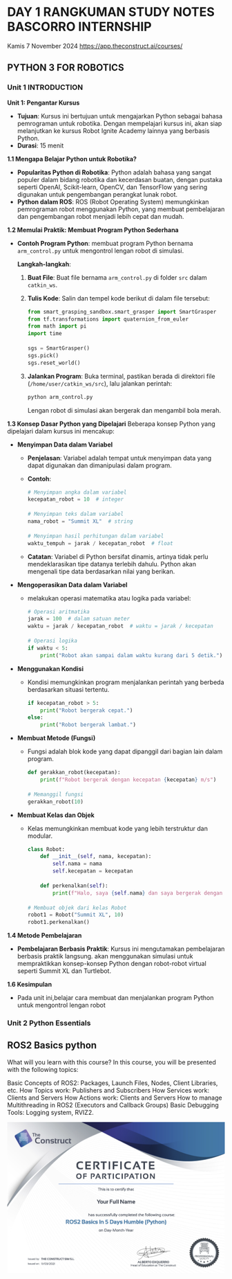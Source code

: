 # DAY 1 RANGKUMAN STUDY NOTES BASCORRO INTERNSHIP

Kamis 7 November 2024
https://app.theconstruct.ai/courses/

## PYTHON 3 FOR ROBOTICS

### Unit 1 INTRODUCTION

**Unit 1: Pengantar Kursus**

- **Tujuan**: Kursus ini bertujuan untuk mengajarkan Python sebagai bahasa pemrograman untuk robotika. Dengan mempelajari kursus ini, akan siap melanjutkan ke kursus Robot Ignite Academy lainnya yang berbasis Python.
- **Durasi**: 15 menit

**1.1 Mengapa Belajar Python untuk Robotika?**

- **Popularitas Python di Robotika**: Python adalah bahasa yang sangat populer dalam bidang robotika dan kecerdasan buatan, dengan pustaka seperti OpenAI, Scikit-learn, OpenCV, dan TensorFlow yang sering digunakan untuk pengembangan perangkat lunak robot.
- **Python dalam ROS**: ROS (Robot Operating System) memungkinkan pemrograman robot menggunakan Python, yang membuat pembelajaran dan pengembangan robot menjadi lebih cepat dan mudah.

**1.2 Memulai Praktik: Membuat Program Python Sederhana**

- **Contoh Program Python**: membuat program Python bernama `arm_control.py` untuk mengontrol lengan robot di simulasi.

  **Langkah-langkah**:

  1. **Buat File**: Buat file bernama `arm_control.py` di folder `src` dalam `catkin_ws`.
  2. **Tulis Kode**: Salin dan tempel kode berikut di dalam file tersebut:

     ```python
     from smart_grasping_sandbox.smart_grasper import SmartGrasper
     from tf.transformations import quaternion_from_euler
     from math import pi
     import time

     sgs = SmartGrasper()
     sgs.pick()
     sgs.reset_world()
     ```

  3. **Jalankan Program**: Buka terminal, pastikan berada di direktori file (`/home/user/catkin_ws/src`), lalu jalankan perintah:
     ```bash
     python arm_control.py
     ```
     Lengan robot di simulasi akan bergerak dan mengambil bola merah.

**1.3 Konsep Dasar Python yang Dipelajari**
Beberapa konsep Python yang dipelajari dalam kursus ini mencakup:

- **Menyimpan Data dalam Variabel**

  - **Penjelasan**: Variabel adalah tempat untuk menyimpan data yang dapat digunakan dan dimanipulasi dalam program.
  - **Contoh**:

    ```python
    # Menyimpan angka dalam variabel
    kecepatan_robot = 10  # integer

    # Menyimpan teks dalam variabel
    nama_robot = "Summit XL"  # string

    # Menyimpan hasil perhitungan dalam variabel
    waktu_tempuh = jarak / kecepatan_robot  # float
    ```

  - **Catatan**: Variabel di Python bersifat dinamis, artinya tidak perlu mendeklarasikan tipe datanya terlebih dahulu. Python akan mengenali tipe data berdasarkan nilai yang berikan.

- **Mengoperasikan Data dalam Variabel**

  - melakukan operasi matematika atau logika pada variabel:

    ```python
    # Operasi aritmatika
    jarak = 100  # dalam satuan meter
    waktu = jarak / kecepatan_robot  # waktu = jarak / kecepatan

    # Operasi logika
    if waktu < 5:
        print("Robot akan sampai dalam waktu kurang dari 5 detik.")
    ```

- **Menggunakan Kondisi**

  - Kondisi memungkinkan program menjalankan perintah yang berbeda berdasarkan situasi tertentu.
    ```python
    if kecepatan_robot > 5:
        print("Robot bergerak cepat.")
    else:
        print("Robot bergerak lambat.")
    ```

- **Membuat Metode (Fungsi)**

  - Fungsi adalah blok kode yang dapat dipanggil dari bagian lain dalam program.

    ```python
    def gerakkan_robot(kecepatan):
        print(f"Robot bergerak dengan kecepatan {kecepatan} m/s")

    # Memanggil fungsi
    gerakkan_robot(10)
    ```

- **Membuat Kelas dan Objek**

  - Kelas memungkinkan membuat kode yang lebih terstruktur dan modular.

    ```python
    class Robot:
        def __init__(self, nama, kecepatan):
            self.nama = nama
            self.kecepatan = kecepatan

        def perkenalkan(self):
            print(f"Halo, saya {self.nama} dan saya bergerak dengan kecepatan {self.kecepatan} m/s")

    # Membuat objek dari kelas Robot
    robot1 = Robot("Summit XL", 10)
    robot1.perkenalkan()
    ```

**1.4 Metode Pembelajaran**

- **Pembelajaran Berbasis Praktik**: Kursus ini mengutamakan pembelajaran berbasis praktik langsung. akan menggunakan simulasi untuk mempraktikkan konsep-konsep Python dengan robot-robot virtual seperti Summit XL dan Turtlebot.

**1.6 Kesimpulan**

- Pada unit ini,belajar cara membuat dan menjalankan program Python untuk mengontrol lengan robot

### Unit 2 Python Essentials

## ROS2 Basics python

What will you learn with this course?
In this course, you will be presented with the following topics:

Basic Concepts of ROS2: Packages, Launch Files, Nodes, Client Libraries, etc.
How Topics work: Publishers and Subscribers
How Services work: Clients and Servers
How Actions work: Clients and Servers
How to manage Multithreading in ROS2 (Executors and Callback Groups)
Basic Debugging Tools: Logging system, RVIZ2.

![alt text](image.png)
